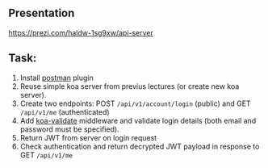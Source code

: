## Presentation

https://prezi.com/haldw-1sg9xw/api-server

## Task:

1. Install [postman](https://chrome.google.com/webstore/detail/postman/fhbjgbiflinjbdggehcddcbncdddomop) plugin
2. Reuse simple koa server from previus lectures (or create new koa server). 
3. Create two endpoints: POST `/api/v1/account/login` (public) and GET `/api/v1/me` (authenticated)
4. Add [koa-validate](https://www.npmjs.com/package/koa-validate) middleware and validate login details (both email and password must be specified).
5. Return JWT from server on login request
6. Check authentication and return decrypted JWT payload in response to GET `/api/v1/me`
